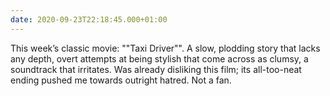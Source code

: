 ```yaml
---
date: 2020-09-23T22:18:45.000+01:00
---
```


This week’s classic movie: ""Taxi Driver"". A slow, plodding story that lacks any depth, overt attempts at being stylish that come across as clumsy, a soundtrack that irritates. Was already disliking this film; its all-too-neat ending pushed me towards outright hatred. Not a fan.
